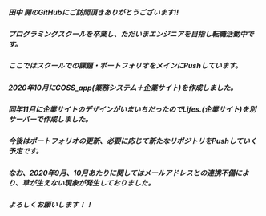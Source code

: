 ##### 田中 開のGitHubにご訪問頂きありがとうございます!!
##### プログラミングスクールを卒業し、ただいまエンジニアを目指し転職活動中です。
##### ここではスクールでの課題・ポートフォリオをメインにPushしています。

##### 2020年10月にCOSS_app(業務システム＋企業サイト)を作成しました。
##### 同年11月に企業サイトのデザインがいまいちだったのでLifes.(企業サイト)を別サーバーで作成しました。
##### 今後はポートフォリオの更新、必要に応じて新たなリポジトリをPushしていく予定です。

##### なお、2020年9月、10月あたりに関してはメールアドレスとの連携不備により、草が生えない現象が発生しておりました。
##### よろしくお願いします！！


